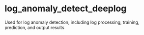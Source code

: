 # log_anomaly_detect_deeplog
Used for log anomaly detection, including log processing, training, prediction, and output results
